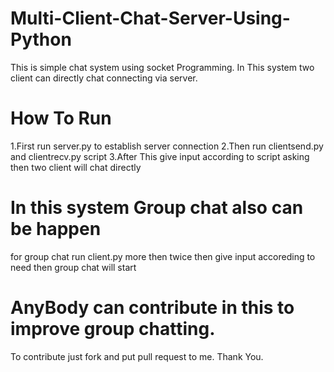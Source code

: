 # Multi-Client-Chat-Server-Using-Python
This is simple chat system using socket Programming.
In This system two client can directly chat connecting via server.
# How To Run
1.First run server.py to establish server connection
2.Then run clientsend.py and clientrecv.py script
3.After This give input according to script asking then two client will chat directly
# In this system Group chat also can be happen
for group chat run client.py more then twice then give input accoreding to need then group chat will start
# AnyBody can contribute in this to improve group chatting.
To contribute just fork and put pull request to me.
Thank You.

